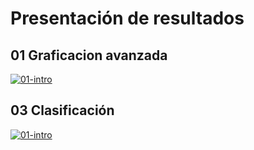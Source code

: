 # Presentación de resultados

## 01 Graficacion avanzada
[![01-intro](https://colab.research.google.com/assets/colab-badge.svg)](https://colab.research.google.com/github/davidbetancur8/Biomedica/blob/master/ds_2021/04-presentacion_de_datos/01-graficacion_avanzada.ipynb.ipynb)

## 03 Clasificación
[![01-intro](https://colab.research.google.com/assets/colab-badge.svg)](https://colab.research.google.com/github/davidbetancur8/Biomedica/blob/master/ds_2021/03-modelacion/03-clasificacion.ipynb)
